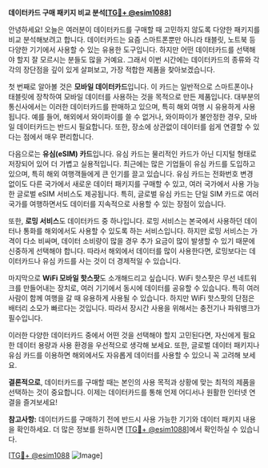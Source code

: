 **데이터카드 구매 패키지 비교 분석[[TG💪+ @esim1088](https://t.me/s/esim1088)]**

안녕하세요! 오늘은 여러분이 데이터카드를 구매할 때 고민하지 않도록 다양한 패키지를 비교 분석해보려고 합니다. 데이터카드는 요즘 스마트폰뿐만 아니라 태블릿, 노트북 등 다양한 기기에서 사용할 수 있는 유용한 도구입니다. 하지만 어떤 데이터카드를 선택해야 할지 잘 모르시는 분들도 많을 거예요. 그래서 이번 시간에는 데이터카드의 종류와 각각의 장단점을 깊이 있게 살펴보고, 가장 적합한 제품을 찾아보겠습니다.

첫 번째로 알아볼 것은 **모바일 데이터카드**입니다. 이 카드는 일반적으로 스마트폰이나 태블릿에 장착하여 모바일 데이터를 사용하는 것을 목적으로 만든 제품입니다. 대부분의 통신사에서는 이러한 데이터카드를 판매하고 있으며, 특히 해외 여행 시 유용하게 사용됩니다. 예를 들어, 해외에서 와이파이를 쓸 수 없거나, 와이파이가 불안정한 경우, 모바일 데이터카드는 반드시 필요합니다. 또한, 장소에 상관없이 데이터를 쉽게 연결할 수 있다는 점에서 매우 편리합니다.

다음으로는 **유심(eSIM) 카드**입니다. 유심 카드는 물리적인 카드가 아닌 디지털 형태로 저장되어 있어 더 가볍고 실용적입니다. 최근에는 많은 기업들이 유심 카드를 도입하고 있으며, 특히 해외 여행객들에게 큰 인기를 끌고 있습니다. 유심 카드는 전화번호 변경 없이도 다른 국가에서 새로운 데이터 패키지를 구매할 수 있고, 여러 국가에서 사용 가능한 글로벌 eSIM 서비스도 제공됩니다. 특히, 글로벌 유심 카드는 단일 SIM 카드로 여러 국가를 여행하면서도 데이터를 지속적으로 사용할 수 있는 장점이 있습니다.

또한, **로밍 서비스**도 데이터카드 중 하나입니다. 로밍 서비스는 본국에서 사용하던 데이터나 통화를 해외에서도 사용할 수 있도록 하는 서비스입니다. 하지만 로밍 서비스는 가격이 다소 비싸며, 데이터 소비량이 많을 경우 추가 요금이 많이 발생할 수 있기 때문에 신중하게 선택해야 합니다. 따라서 해외에서 데이터를 많이 사용한다면, 로밍보다는 데이터카드나 유심 카드를 사는 것이 더 경제적일 수 있습니다.

마지막으로 **WiFi 모바일 핫스팟**도 소개해드리고 싶습니다. WiFi 핫스팟은 무선 네트워크를 만들어내는 장치로, 여러 기기에서 동시에 데이터를 공유할 수 있습니다. 특히 여러 사람이 함께 여행을 갈 때 유용하게 사용될 수 있습니다. 하지만 WiFi 핫스팟의 단점은 배터리 소모가 빠르다는 것입니다. 따라서 장시간 사용을 위해서는 충전기나 파워뱅크가 필수입니다.

이러한 다양한 데이터카드 중에서 어떤 것을 선택해야 할지 고민된다면, 자신에게 필요한 데이터 용량과 사용 환경을 우선적으로 생각해 보세요. 또한, 글로벌 데이터 패키지나 유심 카드를 이용하면 해외에서도 자유롭게 데이터를 사용할 수 있으니 꼭 고려해 보세요.

**결론적으로**, 데이터카드를 구매할 때는 본인의 사용 목적과 상황에 맞는 최적의 제품을 선택하는 것이 중요합니다. 이제는 데이터카드를 통해 언제 어디서나 원활한 인터넷 연결을 즐겨보세요!

**참고사항:** 데이터카드를 구매하기 전에 반드시 사용 가능한 기기와 데이터 패키지 내용을 확인하세요. 더 많은 정보를 원하시면 [[TG💪+ @esim1088](https://t.me/s/esim1088)]에서 확인하실 수 있습니다.

[[TG💪+ @esim1088](https://t.me/s/esim1088) ![Image](https://i.postimg.cc/Y0z9fWf4/image.png)]